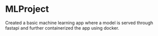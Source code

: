 # MLProject
Created a basic machine learning app where a model is served through fastapi and further containerized the app using docker.
